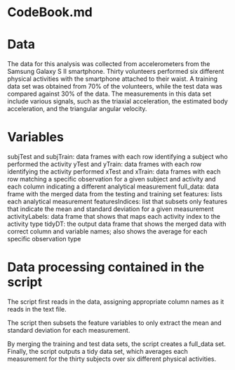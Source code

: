 CodeBook.md
==================

# Data 
The data for this analysis was collected from accelerometers from the Samsung Galaxy S II smartphone. Thirty volunteers performed six different physical activities with the smartphone attached to their waist. A training data set was obtained from 70\% of the volunteers, while the test data was compared against 30\% of the data. The measurements in this data set include various signals, such as the triaxial acceleration, the estimated body acceleration, and the triangular angular velocity. 

# Variables 
subjTest and subjTrain: data frames with each row identifying a subject who performed the activity 
yTest and yTrain: data frames with each row identifying the activity performed 
xTest and xTrain: data frames with each row matching a specific observation for a given subject and activity and each column indicating a different analytical measurement 
full_data: data frame with the merged data from the testing and training set 
features:  lists each analytical measurement
featuresIndices: list that subsets only features that indicate the mean and standard deviation for a given measurement 
activityLabels: data frame that shows that maps each activity index to the activity type 
tidyDT: the output data frame that shows the merged data with correct column and variable names; also shows the average for each specific observation type

# Data processing contained in the script 
The script first reads in the data, assigning appropriate column names as it reads in the text file. 

The script then subsets the feature variables to only extract the mean and standard deviation for each measurement. 

By merging the training and test data sets, the script creates a full_data set. Finally, the script outputs a tidy data set, which averages each measurement for the thirty subjects over six different physical activities. 